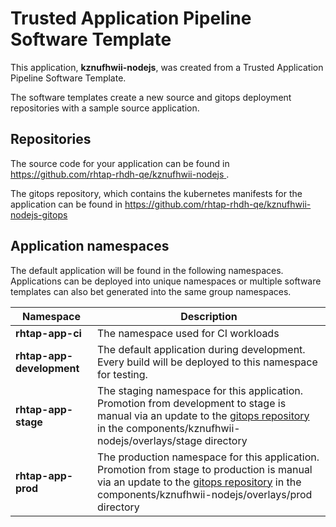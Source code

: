 # Trusted Application Pipeline Software Template

This application, **kznufhwii-nodejs**, was created from a Trusted Application Pipeline Software Template.

The software templates create a new source and gitops deployment repositories with a sample source application. 

## Repositories

The source code for your application can be found in [https://github.com/rhtap-rhdh-qe/kznufhwii-nodejs ](https://github.com/rhtap-rhdh-qe/kznufhwii-nodejs ).
 
The gitops repository, which contains the kubernetes manifests for the application can be found in 
[https://github.com/rhtap-rhdh-qe/kznufhwii-nodejs-gitops ](https://github.com/rhtap-rhdh-qe/kznufhwii-nodejs-gitops ) 

## Application namespaces 

The default application will be found in the following namespaces. Applications can be deployed into unique namespaces or multiple software templates can also bet generated into the same group namespaces.  

|  Namespace   |  Description   |  
| -------- | -------- |
| **rhtap-app-ci** | The namespace used for CI workloads |
| **rhtap-app-development** | The default application during development. Every build will be deployed to this namespace for testing. |
| **rhtap-app-stage** | The staging namespace for this application. Promotion from development to stage is manual via an update to the [gitops repository](https://github.com/rhtap-rhdh-qe/kznufhwii-nodejs-gitops ) in the components/kznufhwii-nodejs/overlays/stage directory |
| **rhtap-app-prod** | The production namespace for this application. Promotion from stage to production is manual via an update to the [gitops repository](https://github.com/rhtap-rhdh-qe/kznufhwii-nodejs-gitops ) in the components/kznufhwii-nodejs/overlays/prod directory |